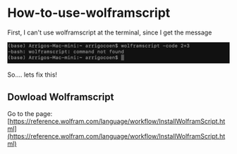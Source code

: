 # How-to-use-wolframscript

First, I can't use wolframscript at the terminal, since I get the message
 
![Test Image 1](Fig_error.png)

So.... lets fix this!

## Dowload Wolframscript

Go to the page:
[https://reference.wolfram.com/language/workflow/InstallWolframScript.html](https://reference.wolfram.com/language/workflow/InstallWolframScript.html)
